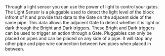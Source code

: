 <lore>
Through a light sensor you can use the power of light to control your gates.
</lore>
<no_lore>
The Light Sensor is a pluggable used to detect the light level of the block infront of it and provide that data to the Gate on the adjacent side of the  same pipe.
</no_lore>

<recipes stack="buildcraftsilicon:plug_light_sensor"/>

<chapter name="Plug Mechanics"/>
This data allows the adjacent Gate to detect whether it is light or dark through the Bright and Dark triggers.
These Bright and Dark triggers can be used to trigger an action through a Gate.

<link to="buildcraftsilicon:trigger/light_high"/> 
<link to="buildcraftsilicon:trigger/light_low"/> 

<chapter name="Pipe Connections"/>
Pluggables can only be placed on pipes and can be placed on any side of a pipe.
It will stop any other pipe and pipe wire connection between two pipes when placed in between.

<usages stack="buildcraftsilicon:plug_light_sensor"/>